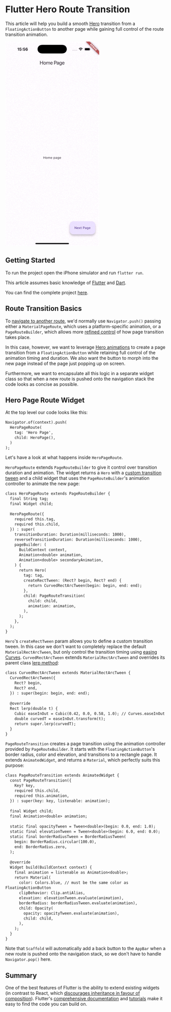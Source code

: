 # Flutter Hero Route Transition

This article will help you build a smooth [Hero](https://api.flutter.dev/flutter/widgets/Hero-class.html) transition from a `FloatingActionButton` to another page while gaining full control of the route transition animation.

![Flutter Hero Page Route](flutter_hero_page_route.gif)

## Getting Started

To run the project open the iPhone simulator and run `flutter run`.

This article assumes basic knowledge of [Flutter](https://flutter.dev/) and [Dart](https://dart.dev/).

You can find the complete project [here](https://github.com/stassop/flutter_hero_page_route).

## Route Transition Basics

To [navigate to another route](https://flutter.dev/docs/cookbook/navigation/navigation-basics), we'd normally use `Navigator.push()` passing either a `MaterialPageRoute`, which uses a platform-specific animation, or a `PageRouteBuilder`, which allows more [refined control](https://flutter.dev/docs/cookbook/animation/page-route-animation) of how page transition takes place.

In this case, however, we want to leverage [Hero animations](https://flutter.dev/docs/cookbook/navigation/hero-animations) to create a page transition from a `FloatingActionButton` while retaining full control of the animation timing and duration. We also want the button to morph into the new page instead of the page just popping up on screen.

Furthermore, we want to encapsulate all this logic in a separate widget class so that when a new route is pushed onto the navigation stack the code looks as concise as possible.

## Hero Page Route Widget

At the top level our code looks like this:

```
Navigator.of(context).push(
  HeroPageRoute(
    tag: 'Hero Page',
    child: HeroPage(),
  )
);
```

Let's have a look at what happens inside `HeroPageRoute`.

`HeroPageRoute` extends `PageRouteBuilder` to give it control over transition duration and animation. The widget returns a `Hero` with a [custom transition tween](https://api.flutter.dev/flutter/widgets/Hero/createRectTween.html) and a child widget that uses the `PageRouteBuilder`'s animation controller to animate the new page:

```
class HeroPageRoute extends PageRouteBuilder {
  final String tag;
  final Widget child;

  HeroPageRoute({
    required this.tag,
    required this.child,
  }) : super(
    transitionDuration: Duration(milliseconds: 1000),
    reverseTransitionDuration: Duration(milliseconds: 1000),
    pageBuilder: (
      BuildContext context,
      Animation<double> animation,
      Animation<double> secondaryAnimation,
    ) {
      return Hero(
        tag: tag,
        createRectTween: (Rect? begin, Rect? end) {
          return CurvedRectArcTween(begin: begin, end: end);
        },
        child: PageRouteTransition(
          child: child,
          animation: animation,
        ),
      );
    },
  );
}
```

`Hero`'s `createRectTween` param allows you to define a custom transition tween. In this case we don't want to completely replace the default `MaterialRectArcTween`, but only control the transition timing using [easing Curves](https://api.flutter.dev/flutter/animation/Curves-class.html). `CurvedRectArcTween` extends `MaterialRectArcTween` and overrides its parent class [lerp method](https://api.flutter.dev/flutter/animation/Tween/lerp.html):

```
class CurvedRectArcTween extends MaterialRectArcTween {
  CurvedRectArcTween({
    Rect? begin,
    Rect? end,
  }) : super(begin: begin, end: end);

  @override
  Rect lerp(double t) {
    Cubic easeInOut = Cubic(0.42, 0.0, 0.58, 1.0); // Curves.easeInOut
    double curvedT = easeInOut.transform(t);
    return super.lerp(curvedT);
  }
}
```

`PageRouteTransition` creates a page transition using the animation controller provided by `PageRouteBuilder`. It starts with the `FloatingActionButton`'s border radius, color and elevation, and transitions to a rectangle page. It extends `AnimatedWidget`, and returns a `Material`, which perfectly suits this purpose:

```
class PageRouteTransition extends AnimatedWidget {
  const PageRouteTransition({
    Key? key,
    required this.child,
    required this.animation,
  }) : super(key: key, listenable: animation);

  final Widget child;
  final Animation<double> animation;

  static final opacityTween = Tween<double>(begin: 0.0, end: 1.0);
  static final elevationTween = Tween<double>(begin: 6.0, end: 0.0);
  static final borderRadiusTween = BorderRadiusTween(
    begin: BorderRadius.circular(100.0),
    end: BorderRadius.zero,
  );

  @override
  Widget build(BuildContext context) {
    final animation = listenable as Animation<double>;
    return Material(
      color: Colors.blue, // must be the same color as FloatingActionButton
      clipBehavior: Clip.antiAlias,
      elevation: elevationTween.evaluate(animation),
      borderRadius: borderRadiusTween.evaluate(animation),
      child: Opacity(
        opacity: opacityTween.evaluate(animation),
        child: child,
      ),
    );
  }
}
```

Note that `Scaffold` will automatically add a back button to the `AppBar` when a new route is pushed onto the navigation stack, so we don't have to handle `Navigator.pop()` here.

## Summary

One of the best features of Flutter is the ability to extend existing widgets (in contrast to React, which [discourages inheritance in favour of composition](https://reactjs.org/docs/composition-vs-inheritance.html)). Flutter's [comprehensive documentation](https://api.flutter.dev/index.html) and [tutorials](https://flutter.dev/docs/cookbook) make it easy to find the code you can build on.
